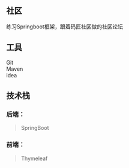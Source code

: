 ## 社区
练习Springboot框架，跟着码匠社区做的社区论坛

## 工具
Git <br>
Maven <br>
idea <br>

## 技术栈
### 后端：
> SpringBoot

### 前端：
> Thymeleaf


